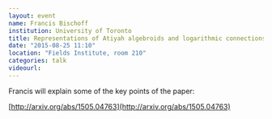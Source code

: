 ```yaml
---
layout: event
name: Francis Bischoff
institution: University of Toronto
title: Representations of Atiyah algebroids and logarithmic connections
date: "2015-08-25 11:10"
location: "Fields Institute, room 210"
categories: talk
videourl:
---
```


Francis will explain some of the key points of the paper:

[http://arxiv.org/abs/1505.04763](http://arxiv.org/abs/1505.04763)




